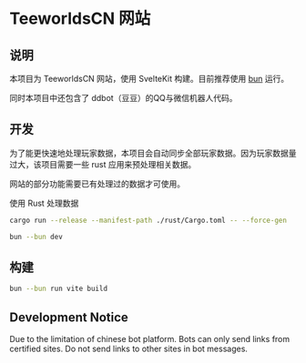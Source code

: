 # TeeworldsCN 网站

## 说明

本项目为 TeeworldsCN 网站，使用 SvelteKit 构建。目前推荐使用 [bun](https://bun.sh/) 运行。

同时本项目中还包含了 ddbot（豆豆）的QQ与微信机器人代码。

## 开发

为了能更快速地处理玩家数据，本项目会自动同步全部玩家数据。因为玩家数据量过大，该项目需要一些 rust 应用来预处理相关数据。

网站的部分功能需要已有处理过的数据才可使用。

使用 Rust 处理数据

```bash
cargo run --release --manifest-path ./rust/Cargo.toml -- --force-gen
```

```bash
bun --bun dev
```

## 构建

```bash
bun --bun run vite build
```

## Development Notice

Due to the limitation of chinese bot platform. Bots can only send links from certified sites. Do not send links to other sites in bot messages.
